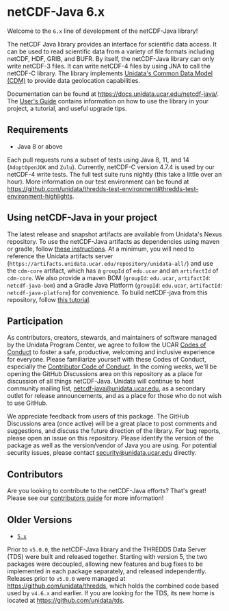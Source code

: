 # netCDF-Java 6.x

Welcome to the `6.x` line of development of the netCDF-Java library!


The netCDF Java library provides an interface for scientific data access.
It can be used to read scientific data from a variety of file formats including netCDF, HDF, GRIB, and BUFR.
By itself, the netCDF-Java library can only write netCDF-3 files.
It can write netCDF-4 files by using JNA to call the netCDF-C library.
The library implements [Unidata's Common Data Model (CDM)](https://docs.unidata.ucar.edu/netcdf-java/current/userguide/common_data_model_overview.html) to provide data geolocation capabilities.

Documentation can be found at <https://docs.unidata.ucar.edu/netcdf-java/>.
The [User's Guide](https://docs.unidata.ucar.edu/netcdf-java/6.0/userguide/index.html) contains information on how to use the library in your project, a tutorial, and useful upgrade tips.

## Requirements

* Java 8 or above

Each pull requests runs a subset of tests using Java 8, 11, and 14 (`AdoptOpenJDK` and `Zulu`).
Currently, netCDF-C version 4.7.4 is used by our netCDF-4 write tests.
The full test suite runs nightly (this take a little over an hour).
More information on our test environment can be found at <https://github.com/unidata/thredds-test-environment#thredds-test-environment-highlights>.

## Using netCDF-Java in your project

The latest release and snapshot artifacts are available from Unidata's Nexus repository.
To use the netCDF-Java artifacts as dependencies using maven or gradle, follow [these instructions](https://docs.unidata.ucar.edu/netcdf-java/dev/userguide/using_netcdf_java_artifacts.html).
At a minimum, you will need to reference the Unidata artifacts server (`https://artifacts.unidata.ucar.edu/repository/unidata-all/`) and use the `cdm-core` artifact, which has a `groupId` of `edu.ucar` and an `artifactId` of `cdm-core`.
We also provide a maven BOM (`groupId`: `edu.ucar`, `artifactId`: `netcdf-java-bom`) and a Gradle Java Platform (`groupId`: `edu.ucar`, `artifactId`: `netcdf-java-platform`) for convenience.
To build netCDF-java from this repository, follow [this tutorial](https://docs.unidata.ucar.edu/netcdf-java/dev/userguide/building_from_source.html).

## Participation

As contributors, creators, stewards, and maintainers of software managed by the Unidata Program Center, we agree to follow the UCAR [Codes of Conduct](https://www.ucar.edu/who-we-are/ethics-integrity/codes-conduct) to foster a safe, productive, welcoming and inclusive experience for everyone.
Please familiarize yourself with these Codes of Conduct, especially the [Contributor Code of Conduct](https://github.com/Unidata/.github/blob/3d84135b64c6aae4b329b8801fb3d11ddd9d09a9/CODE_OF_CONDUCT.md#contributor-code-of-conduct).
In the coming weeks, we'll be opening the GitHub Discussions area on this repository as a place for discussion of all things netCDF-Java.
Unidata will continue to host community mailing list, netcdf-java@unidata.ucar.edu, as a secondary outlet for release announcements, and as a place for those who do not wish to use GitHub.

We appreciate feedback from users of this package.
The GitHub Discussions area (once active) will be a great place to post comments and suggestions, and discuss the future direction of the library.
For bug reports, please open an issue on this repository.
Please identify the version of the package as well as the version/vendor of Java you are using.
For potential security issues, please contact security@unidata.ucar.edu directly.

## Contributors

Are you looking to contribute to the netCDF-Java efforts?
That's great!
Please see our [contributors guide](https://github.com/Unidata/netcdf-java-ng/blob/main/.github/CONTRIBUTING.md) for more information!

## Older Versions

* [`5.x`](https://github.com/Unidata/netcdf-java)

Prior to `v5.0.0`, the netCDF-Java library and the THREDDS Data Server (TDS) were built and released together.
Starting with version 5, the two packages were decoupled, allowing new features and bug fixes to be implemented in each package separately, and released independently.
Releases prior to `v5.0.0` were managed at <https://github.com/unidata/thredds>, which holds the combined code based used by `v4.6.x` and earlier.
If you are looking for the TDS, its new home is located at <https://github.com/unidata/tds>.
